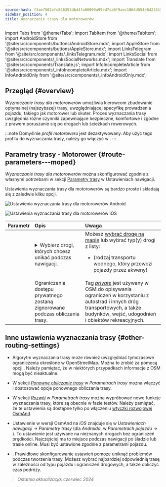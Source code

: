 ```yaml
---
source-hash: f3ae7502efc866393db44fa06909a99ed7ca0f9aec1864d654e84235132cb2f5
sidebar_position: 4
title: Wyznaczanie trasy dla motorowerów
---
```

import Tabs from '@theme/Tabs';
import TabItem from '@theme/TabItem';
import AndroidStore from '@site/src/components/buttons/AndroidStore.mdx';
import AppleStore from '@site/src/components/buttons/AppleStore.mdx';
import LinksTelegram from '@site/src/components/_linksTelegram.mdx';
import LinksSocial from '@site/src/components/_linksSocialNetworks.mdx';
import Translate from '@site/src/components/Translate.js';
import InfoIncompleteArticle from '@site/src/components/_infoIncompleteArticle.mdx';
import InfoAndroidOnly from '@site/src/components/_infoAndroidOnly.mdx';



## Przegląd {#overview}

*Wyznaczanie trasy dla motorowerów* umożliwia kierowcom zbudowanie optymalnej (najszybszej) trasy, uwzględniającej specyfikę prowadzenia pojazdu, takiego jak motorower lub skuter. Proces wyznaczania trasy uwzględnia różne czynniki zapewniające bezpieczne, komfortowe i zgodne z prawem poruszanie się po drogach lub ścieżkach rowerowych.

:::note
Domyślnie *profil motoroweru* jest dezaktywowany. Aby użyć tego profilu do wyznaczania trasy, należy go włączyć w *<Translate android="true" ids="shared_string_menu,shared_string_settings,application_profiles"/>*.
:::


## Parametry trasy - Motorower {#route-parameters---moped}

*Wyznaczanie trasy dla motorowerów* można skonfigurować zgodnie z własnymi potrzebami w sekcji [Parametry trasy](../guidance/navigation-settings.md#route-parameters) w Ustawieniach nawigacji.

Ustawienia wyznaczania trasy dla motorowerów są bardzo proste i składają się z zaledwie kilku opcji.

<Tabs groupId="operating-systems" queryString="current-os">

<TabItem value="android" label="Android">

![Ustawienia wyznaczania trasy dla motorowerów Android](@site/static/img/navigation/routing/moped_routing_andr.png)

</TabItem>

<TabItem value="ios" label="iOS">

![Ustawienia wyznaczania trasy dla motorowerów iOS](@site/static/img/navigation/routing/moped_routing_ios.png)

</TabItem>

</Tabs>

| Parametr | Opis | Uwaga |
|:------------|:---------------|:---------------|
| *<Translate android="true" ids="impassable_road"/>* | <details><summary> Wybierz drogi, których chcesz unikać podczas nawigacji. </summary>![Unikaj dróg Android](@site/static/img/navigation/routing/avoid_moped_android.png) </details> | Możesz [wybrać drogę na mapie](../../map/map-context-menu/#avoid-road) lub wybrać typ(y) drogi z listy: <ul><li>[<Translate android="true" ids="routing_attr_avoid_ferries_name"/>](https://wiki.openstreetmap.org/wiki/Ferries) (rodzaj transportu wodnego, który przewozi pojazdy przez akweny)</li></ul>|
| *<Translate android="true" ids="routing_attr_allow_private_name"/>* | Ograniczenia dostępu prywatnego zostaną zignorowane podczas obliczania trasy. | Tag *[private](https://wiki.openstreetmap.org/wiki/Key:access)* jest używany w OSM do opisywania ograniczeń w korzystaniu z autostrad i innych dróg transportowych, a także budynków, wejść, udogodnień i obiektów rekreacyjnych. |


## Inne ustawienia wyznaczania trasy {#other-routing-settings}

- Algorytm wyznaczania trasy może również uwzględniać tymczasowe ograniczenia określone w OpenStreetMap. Można to zrobić za pomocą opcji *[<Translate android="true" ids="temporary_conditional_routing"/>](../routing/osmand-routing.md#consider-temporary-limitations)*. Należy pamiętać, że w niektórych przypadkach informacje z OSM mogą być nieaktualne.

- W sekcji [*Ponowne obliczanie trasy*](../../navigation/guidance/navigation-settings.md#recalculate-route) w *Parametrach trasy* można włączyć i dostosować opcje ponownego obliczania trasy.

- W sekcji [*Rozwój*](../guidance/navigation-settings.md#development-settings) w *Parametrach trasy* można wypróbować nowe funkcje wyznaczania trasy, które są obecnie w fazie testów. Należy pamiętać, że te ustawienia są dostępne tylko po włączeniu [wtyczki rozwojowej OsmAnd](../../plugins/development.md).

- Ustawienie *[<Translate ios="true" ids="road_speeds"/>](../guidance/navigation-settings.md#road-speeds)* w wersji OsmAnd na *iOS* znajduje się w *Ustawieniach nawigacji → Parametry trasy* (dla *Androida*, w *Parametrach pojazdu → [<Translate android="true" ids="default_speed_setting_title"/>](../guidance/navigation-settings.md#default-speed--road-speeds)*). To ustawienie jest używane na nieznanych drogach bez ograniczeń prędkości. Najczęściej ma to miejsce podczas nawigacji po śladzie lub trasie online. Musi być ustawione zgodnie z parametrami pojazdu.

- *[<Translate ios="true" ids="vehicle_parameters"/>](../guidance/navigation-settings.md#vehicle-parameters)*. Prawidłowe skonfigurowanie ustawień pomoże uniknąć problemów podczas tworzenia trasy. Możesz wybrać najbardziej odpowiednią trasę w zależności od typu pojazdu i ograniczeń drogowych, a także obliczyć czas podróży.

> *Ostatnia aktualizacja: czerwiec 2024*